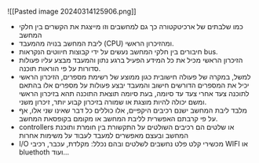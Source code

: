 ![[Pasted image 20240314125906.png]]
- כמו שלבתים של ארכיטקטורה כך גם למחשבים וזו מייצגת את הקשרים בין חלקי המחשב
- ליבת המחשב בנויה מהמעבד (CPU) ומהזיכרון הראשי.
- חיבורים בין חלקי המחשב נעשים על ידי קבוצות חיווטים הנקראות bus.
- הזיכרון הראשי מכיל את כל המידע הפעיל ברגע נתון והמעבד מבצע עליו פעולות סדורות על פי הוראות תוכנה.
- למשל, במקרה של פעולה חישובית כגון ממוצע של רשימת מספרים, הזיכרון הראשי יכיל את המספרים הדורשים חישוב והמעבד יבצע פעולות על מספרים אלו בהתאם לתוכנה צעד אחרי צעד עד סיומה, בעת סיומה תוצאת התוכנה תהא בזיכרון הראשי ומשם יכולה להיות מוצגת או שמורה בזיכרון קבוע יותר, זיכרון משני.
- מלבד ליבת המחשב ישנם רכיבים היקפיים, אלו כוללים כל דבר שאינו שני אלו, אף על פי קרבתם האפשרית לליבת המחשב או מקומם בקופסאת המחשב.
- controllers או שלטים הם רכיבים השולטים על התקשורת בין חומרת ותוכנת המחשב ובעצם מאפשרים למעבד לעבוד על משימות אחרות
- I/O מכשירי קלט פלט נחשבים לשלטים ובהם נכלל: מקלדת, עכבר, רכיבי WIFI או bluethoth ועוד...